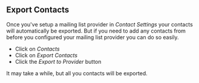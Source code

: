## Export Contacts

Once you've setup a mailing list provider in *Contact Settings* your contacts will automatically be exported. But if you need to add any contacts from before you configured your mailing list provider you can do so easily.

* Click on *Contacts*
* Click on *Export Contacts*
* Click the *Export to Provider* button

It may take a while, but all you contacts will be exported.
